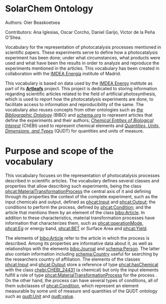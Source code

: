 # SolarChem Ontology

Authors: Oier Beaskoetxea

Contributors: Ana Iglesias, Oscar Corcho, Daniel Garijo, Victor de la Peña O'Shea.

Vocabulary for the representation of photocatalysis processes mentioned in scientific papers. These experiments serve to define how a photocatalysis experiment has been done; under what circumstances, what products were used and what have been the results in order to analyze and reproduce the experiments mentioned in the articles. This vocabulary has been created in collaboration with the [IMDEA Energía](https://www.energia.imdea.org/) institute of Madrid.

This vocabulary is based on data used by the [IMDEA Energy](https://www.energia.imdea.org/) institute as part of its **[Artleafs](http://www.artleafs.eu/)** project. This project is dedicated to storing information regarding scientific articles related to the field of artificial photosynthesis, which is used to report how the photocatalysis experiments are done, to facilitate access to information and reproducibility of the same. The vocabulary also reuses concepts from other ontologies such as *[the Bibliographic Ontology](https://bibliontology.com/)* (BIBO) and [schema.org](https://schema.org/) to represent articles that define the experiments and their authors; *[Chemical Entities of Biological Interest](https://www.ebi.ac.uk/chebi/)* (ChEBI) used to represent chemical elements and *[Quantities, Units, Dimensions, and Types](https://www.qudt.org/)* (QUDT) for quantities and units of measure.


# Purpose and scope of the vocabulary

This vocabulary focuses on the representation of photocatalysis processes described in scientific articles. The vocabulary defines several classes and properties that allow describing such experiments, being the class [phcat:MaterialTransformationProcess](#MaterialTransformationProcess) the central axis of it and defining through its properties the context of the complete experiment, such as the input chemicals and output, defined as [phcat:Input](#Input) and [phcat:Output](#Output); the conditions to perform the process, defined by [phcat:Condition](#Condition); and the article that mentions them by an element of the class [bibo:Article](http://bibliontology.com/content/article.html). In addition to these characteristics, material transformation processes have information that characterizes them, such as [phcat:operationMode](#operationMode), [phcat:Eg](#Eg) or energy band, [phcat:BET](#BET) or Surface Area and [phcat:Yield](#Yield).

The elements of [bibo:Article](http://bibliontology.com/content/article.html) refer to the article in which the process is described. Among its properties are informative data about it, as well as relationships with the elements [bibo:Journal](http://gbol.life/ontology/bibo/Journal/) and [schema:Person](https://schema.org/person). The latter also contain information including [schema:Country](https://schema.org/Country) useful for searching by the researchers country of affiliation. The elements of the classes [phcat:Input](#Input) and [phcat:Output](#Output) store a reference of type [phcat:hasChemical](#hasChemical) with the class [chebi:CHEBI_24431](https://www.ebi.ac.uk/chebi/searchId.do?chebiId=CHEBI:24431) (a chemical) but only the input elements fulfill a role of type [phcat:MaterialTransformationProcess](#MaterialTransformationProcess) for the process . On the other hand, the process can have several types of conditions, all of them subclasses of [phcat:Condition](#Condition), which represent an element measurable by some unit of measure and quantities of the QUDT ontology such as [qudt:Unit]( https://qudt.org/schema/qudt/Unit) and [qudt:value](https://qudt.org/schema/qudt/value).


<!-- # Development phases

The material generated in the different activities carried out during the development of the vocabulary, use
cases, user stories, glossary of terms, etc., will be available in the [Vocabulary Wiki](#)

# Project maintenance

To manage those incidents or suggested improvements with respect to the vocabulary, we recommend you to follow
the guides provided in [Issues Management](https://github.com/nombre-repositorio/wiki/issues-management) to
generate an issue (work in progress)

# Examples

Some [queries](https://github.com/repository-name/blob/master/examples/queries.md) will be performed in a
SPARQL endpoint to test and exemplify its operability. -->

